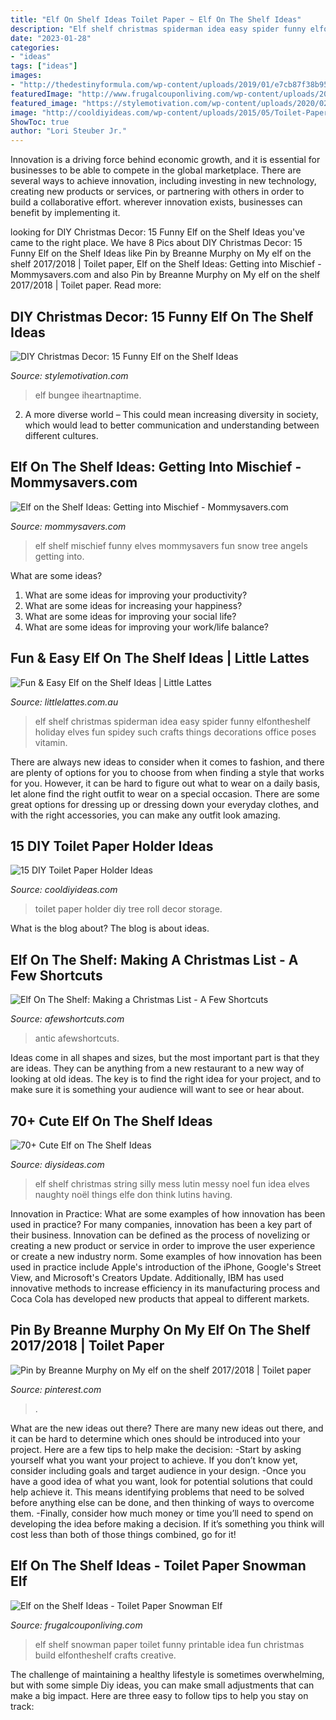 ```yaml
---
title: "Elf On Shelf Ideas Toilet Paper ~ Elf On The Shelf Ideas"
description: "Elf shelf christmas spiderman idea easy spider funny elfontheshelf holiday elves fun spidey such crafts things decorations office poses vitamin"
date: "2023-01-28"
categories:
- "ideas"
tags: ["ideas"]
images:
- "http://thedestinyformula.com/wp-content/uploads/2019/01/e7cb87f38b95565bda6645be39453d57.jpg"
featuredImage: "http://www.frugalcouponliving.com/wp-content/uploads/2014/11/TP-Snowman-Elf-on-the-shelf-ideas-frugal-coupon-living.jpg"
featured_image: "https://stylemotivation.com/wp-content/uploads/2020/02/Elf-Bungy-Jumping-740x1110.jpg"
image: "http://cooldiyideas.com/wp-content/uploads/2015/05/Toilet-Paper-Tree.jpg"
ShowToc: true
author: "Lori Steuber Jr."
---
```



Innovation is a driving force behind economic growth, and it is essential for businesses to be able to compete in the global marketplace. There are several ways to achieve innovation, including investing in new technology, creating new products or services, or partnering with others in order to build a collaborative effort. wherever innovation exists, businesses can benefit by implementing it.

	

		
looking for DIY Christmas Decor: 15 Funny Elf on the Shelf Ideas you've came to the right place. We have 8 Pics about DIY Christmas Decor: 15 Funny Elf on the Shelf Ideas like Pin by Breanne Murphy on My elf on the shelf 2017/2018 | Toilet paper, Elf on the Shelf Ideas: Getting into Mischief - Mommysavers.com and also Pin by Breanne Murphy on My elf on the shelf 2017/2018 | Toilet paper. Read more:
		
    
## DIY Christmas Decor: 15 Funny Elf On The Shelf Ideas

<img loading=lazy src="https://stylemotivation.com/wp-content/uploads/2020/02/Elf-Bungy-Jumping-740x1110.jpg" onerror="this.onerror=null;this.src='https://tse1.mm.bing.net/th?id=OIP.c-2uvGJ71A6T0j4G0thqPgHaLH&amp;pid=15.1';" alt="DIY Christmas Decor: 15 Funny Elf on the Shelf Ideas">

_Source: stylemotivation.com_

>elf bungee iheartnaptime. 

	

2. A more diverse world – This could mean increasing diversity in society, which would lead to better communication and understanding between different cultures.

    
## Elf On The Shelf Ideas: Getting Into Mischief - Mommysavers.com

<img loading=lazy src="http://www.mommysavers.com/wp-content/uploads/2012/12/900x900px-LL-2b6ac2c0_383892_2713190384360_376066780_n.jpeg" onerror="this.onerror=null;this.src='https://tse3.mm.bing.net/th?id=OIP.5cD0mMC4RbwRGyG8WD3tvQHaJ4&amp;pid=15.1';" alt="Elf on the Shelf Ideas: Getting into Mischief - Mommysavers.com">

_Source: mommysavers.com_

>elf shelf mischief funny elves mommysavers fun snow tree angels getting into. 

	

What are some ideas?
1. What are some ideas for improving your productivity? 
2. What are some ideas for increasing your happiness? 
3. What are some ideas for improving your social life? 
4. What are some ideas for improving your work/life balance?

    
## Fun &amp; Easy Elf On The Shelf Ideas | Little Lattes

<img loading=lazy src="http://littlelattes.com.au/wp-content/uploads/2015/11/pinterest.jpg" onerror="this.onerror=null;this.src='https://tse4.mm.bing.net/th?id=OIP.YTSGLzmkdXvaRW-CIz91qQHaLJ&amp;pid=15.1';" alt="Fun &amp; Easy Elf on the Shelf Ideas | Little Lattes">

_Source: littlelattes.com.au_

>elf shelf christmas spiderman idea easy spider funny elfontheshelf holiday elves fun spidey such crafts things decorations office poses vitamin. 

	

There are always new ideas to consider when it comes to fashion, and there are plenty of options for you to choose from when finding a style that works for you. However, it can be hard to figure out what to wear on a daily basis, let alone find the right outfit to wear on a special occasion. There are some great options for dressing up or dressing down your everyday clothes, and with the right accessories, you can make any outfit look amazing.

    
## 15 DIY Toilet Paper Holder Ideas

<img loading=lazy src="http://cooldiyideas.com/wp-content/uploads/2015/05/Toilet-Paper-Tree.jpg" onerror="this.onerror=null;this.src='https://tse4.mm.bing.net/th?id=OIP.aeQ9Jd9Qd0cLFX-PUPwfdwHaJ4&amp;pid=15.1';" alt="15 DIY Toilet Paper Holder Ideas">

_Source: cooldiyideas.com_

>toilet paper holder diy tree roll decor storage. 

	

What is the blog about?
The blog is about ideas.

    
## Elf On The Shelf: Making A Christmas List - A Few Shortcuts

<img loading=lazy src="https://afewshortcuts.com/wp-content/uploads/2013/11/elf-on-the-shelf-1-3.jpg" onerror="this.onerror=null;this.src='https://tse3.mm.bing.net/th?id=OIP.tRjjro8zwkwgpWnvezFpbwHaJ4&amp;pid=15.1';" alt="Elf On The Shelf: Making a Christmas List - A Few Shortcuts">

_Source: afewshortcuts.com_

>antic afewshortcuts. 

	

Ideas come in all shapes and sizes, but the most important part is that they are ideas. They can be anything from a new restaurant to a new way of looking at old ideas. The key is to find the right idea for your project, and to make sure it is something your audience will want to see or hear about.

    
## 70+ Cute Elf On The Shelf Ideas

<img loading=lazy src="http://thedestinyformula.com/wp-content/uploads/2019/01/e7cb87f38b95565bda6645be39453d57.jpg" onerror="this.onerror=null;this.src='https://tse4.mm.bing.net/th?id=OIP.smua7hrw21D5Pl7BSA_ptAHaJ4&amp;pid=15.1';" alt="70+ Cute Elf on The Shelf Ideas">

_Source: diysideas.com_

>elf shelf christmas string silly mess lutin messy noel fun idea elves naughty noël things elfe don think lutins having. 

	

Innovation in Practice: What are some examples of how innovation has been used in practice?
For many companies, innovation has been a key part of their business. Innovation can be defined as the process of novelizing or creating a new product or service in order to improve the user experience or create a new industry norm. 
Some examples of how innovation has been used in practice include Apple's introduction of the iPhone, Google's Street View, and Microsoft's Creators Update. Additionally, IBM has used innovative methods to increase efficiency in its manufacturing process and Coca Cola has developed new products that appeal to different markets.

    
## Pin By Breanne Murphy On My Elf On The Shelf 2017/2018 | Toilet Paper

<img loading=lazy src="https://i.pinimg.com/originals/38/28/54/382854a0341cea26ab0ce142e27e3356.jpg" onerror="this.onerror=null;this.src='https://tse3.mm.bing.net/th?id=OIP.oCrYaeGhlKbaxQ8iIdgVeQHaJ4&amp;pid=15.1';" alt="Pin by Breanne Murphy on My elf on the shelf 2017/2018 | Toilet paper">

_Source: pinterest.com_

>. 

	

What are the new ideas out there?
There are many new ideas out there, and it can be hard to determine which ones should be introduced into your project. Here are a few tips to help make the decision: 
-Start by asking yourself what you want your project to achieve. If you don’t know yet, consider including goals and target audience in your design.
-Once you have a good idea of what you want, look for potential solutions that could help achieve it. This means identifying problems that need to be solved before anything else can be done, and then thinking of ways to overcome them.
-Finally, consider how much money or time you’ll need to spend on developing the idea before making a decision. If it’s something you think will cost less than both of those things combined, go for it!

    
## Elf On The Shelf Ideas - Toilet Paper Snowman Elf

<img loading=lazy src="http://www.frugalcouponliving.com/wp-content/uploads/2014/11/TP-Snowman-Elf-on-the-shelf-ideas-frugal-coupon-living.jpg" onerror="this.onerror=null;this.src='https://tse1.mm.bing.net/th?id=OIP.GryHoLz8Gn0WH0Uu92pykgHaLH&amp;pid=15.1';" alt="Elf on the Shelf Ideas - Toilet Paper Snowman Elf">

_Source: frugalcouponliving.com_

>elf shelf snowman paper toilet funny printable idea fun christmas build elfontheshelf crafts creative. 

	

The challenge of maintaining a healthy lifestyle is sometimes overwhelming, but with some simple Diy ideas, you can make small adjustments that can make a big impact. Here are three easy to follow tips to help you stay on track:

